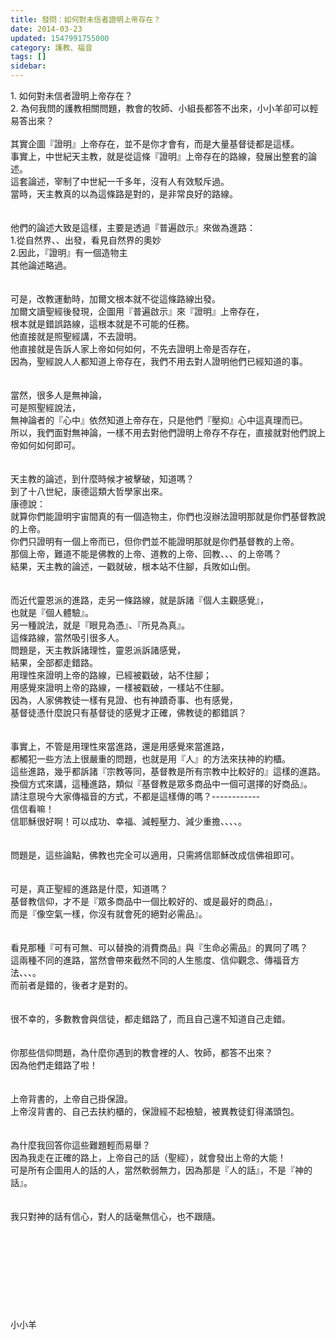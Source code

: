 ```yaml
---
title: 發問：如何對未信者證明上帝存在？
date: 2014-03-23
updated: 1547991755000
category: 護教、福音
tags: []
sidebar: 
---
```


<p>1.	如何對未信者證明上帝存在？<br/>2.	為何我問的護教相關問題，教會的牧師、小組長都答不出來，小小羊卻可以輕易答出來？<br/><!--more--><br/>其實企圖『證明』上帝存在，並不是你才會有，而是大量基督徒都是這樣。<br/>事實上，中世紀天主教，就是從這條『證明』上帝存在的路線，發展出整套的論述。<br/>這套論述，宰制了中世紀一千多年，沒有人有效駁斥過。<br/>當時，天主教真的以為這條路是對的，是非常良好的路線。<br/> <br/><br/>他們的論述大致是這樣，主要是透過『普遍啟示』來做為進路：<br/>1.從自然界、、出發，看見自然界的奧妙<br/>2.因此，『證明』有一個造物主<br/>其他論述略過。<br/> <br/><br/>可是，改教運動時，加爾文根本就不從這條路線出發。<br/>加爾文讀聖經後發現，企圖用『普遍啟示』來『證明』上帝存在，<br/>根本就是錯誤路線，這根本就是不可能的任務。<br/>他直接就是照聖經講，不去證明。<br/>他直接就是告訴人家上帝如何如何，不先去證明上帝是否存在，<br/>因為，聖經說人人都知道上帝存在，我們不用去對人證明他們已經知道的事。<br/> <br/><br/>當然，很多人是無神論，<br/>可是照聖經說法，<br/>無神論者的『心中』依然知道上帝存在，只是他們『壓抑』心中這真理而已。<br/>所以，我們面對無神論，一樣不用去對他們證明上帝存不存在，直接就對他們說上帝如何如何即可。<br/> <br/><br/>天主教的論述，到什麼時候才被擊破，知道嗎？<br/>到了十八世紀，康德這類大哲學家出來。<br/>康德說：<br/>就算你們能證明宇宙間真的有一個造物主，你們也沒辦法證明那就是你們基督教說的上帝。<br/>你們只證明有一個上帝而已，但你們並不能證明那就是你們基督教的上帝。<br/>那個上帝，難道不能是佛教的上帝、道教的上帝、回教、、、的上帝嗎？<br/>結果，天主教的論述，一戳就破，根本站不住腳，兵敗如山倒。<br/> <br/><br/>而近代靈恩派的進路，走另一條路線，就是訴諸『個人主觀感覺』，<br/>也就是『個人體驗』。<br/>另一種說法，就是『眼見為憑』、『所見為真』。<br/>這條路線，當然吸引很多人。<br/>問題是，天主教訴諸理性，靈恩派訴諸感覺，<br/>結果，全部都走錯路。<br/>用理性來證明上帝的路線，已經被戳破，站不住腳；<br/>用感覺來證明上帝的路線，一樣被戳破，一樣站不住腳。<br/>因為，人家佛教徒一樣有見證、也有神蹟奇事、也有感覺，<br/>基督徒憑什麼說只有基督徒的感覺才正確，佛教徒的都錯誤？<br/> <br/><br/>事實上，不管是用理性來當進路，還是用感覺來當進路，<br/>都觸犯一些方法上很嚴重的問題，也就是用『人』的方法來扶神的約櫃。<br/>這些進路，幾乎都訴諸『宗教等同，基督教是所有宗教中比較好的』這樣的進路。<br/>換個方式來講，這種進路，類似『基督教是眾多商品中一個可選擇的好商品』。<br/>請注意現今大家傳福音的方式，不都是這樣傳的嗎？------------<br/>信信看嘛！<br/>信耶穌很好啊！可以成功、幸福、減輕壓力、減少重擔、、、、。<br/> <br/><br/>問題是，這些論點，佛教也完全可以適用，只需將信耶穌改成信佛祖即可。<br/> <br/><br/>可是，真正聖經的進路是什麼，知道嗎？<br/>基督教信仰，才不是『眾多商品中一個比較好的、或是最好的商品』，<br/>而是『像空氣一樣，你沒有就會死的絕對必需品』。<br/> <br/><br/>看見那種『可有可無、可以替換的消費商品』與『生命必需品』的異同了嗎？<br/>這兩種不同的進路，當然會帶來截然不同的人生態度、信仰觀念、傳福音方法、、、。<br/>而前者是錯的，後者才是對的。<br/> <br/><br/>很不幸的，多數教會與信徒，都走錯路了，而且自己還不知道自己走錯。<br/> <br/><br/>你那些信仰問題，為什麼你遇到的教會裡的人、牧師，都答不出來？<br/>因為他們走錯路了啦！<br/> <br/><br/>上帝背書的，上帝自己掛保證。<br/>上帝沒背書的、自己去扶約櫃的，保證經不起檢驗，被異教徒釘得滿頭包。<br/> <br/><br/>為什麼我回答你這些難題輕而易舉？<br/>因為我走在正確的路上，上帝自己的話（聖經），就會發出上帝的大能！<br/>可是所有企圖用人的話的人，當然軟弱無力，因為那是『人的話』，不是『神的話』。<br/> <br/><br/>我只對神的話有信心，對人的話毫無信心，也不跟隨。<br/><br/><br/><br/><br/><br/><br/><br/><br/><br/>小小羊<br/><br/><br/><br/><br/><br/><br/>
</p>